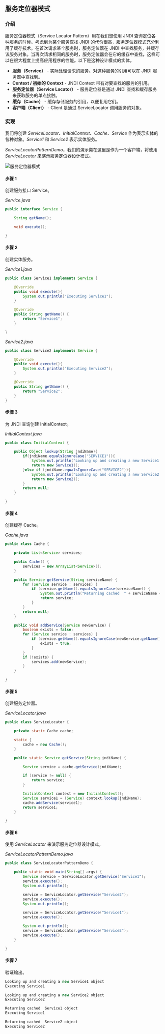 ## 服务定位器模式

### 介绍

服务定位器模式（Service Locator Pattern）用在我们想使用 JNDI 查询定位各种服务的时候。考虑到为某个服务查找  JNDI 的代价很高，服务定位器模式充分利用了缓存技术。在首次请求某个服务时，服务定位器在 JNDI  中查找服务，并缓存该服务对象。当再次请求相同的服务时，服务定位器会在它的缓存中查找，这样可以在很大程度上提高应用程序的性能。以下是这种设计模式的实体。

- **服务（Service）** - 实际处理请求的服务。对这种服务的引用可以在 JNDI 服务器中查找到。
- **Context / 初始的 Context** - JNDI Context 带有对要查找的服务的引用。
- **服务定位器（Service Locator）** - 服务定位器是通过 JNDI 查找和缓存服务来获取服务的单点接触。
- **缓存（Cache）** - 缓存存储服务的引用，以便复用它们。
- **客户端（Client）** - Client 是通过 ServiceLocator 调用服务的对象。

### 实现

我们将创建 *ServiceLocator*、*InitialContext*、*Cache*、*Service* 作为表示实体的各种对象。*Service1* 和 *Service2* 表示实体服务。

*ServiceLocatorPatternDemo*，我们的演示类在这里是作为一个客户端，将使用 *ServiceLocator* 来演示服务定位器设计模式。

![服务定位器模式](https://raw.githubusercontent.com/JourWon/image/master/设计模式/服务定位器模式.jpg)



#### 步骤 1

创建服务接口 Service。

*Service.java*

```java
public interface Service {

    String getName();

    void execute();

}
```

#### 步骤 2

创建实体服务。

*Service1.java*

```java
public class Service1 implements Service {

    @Override
    public void execute(){
        System.out.println("Executing Service1");
    }

    @Override
    public String getName() {
        return "Service1";
    }

}
```

*Service2.java*

```java
public class Service2 implements Service {

    @Override
    public void execute(){
        System.out.println("Executing Service2");
    }

    @Override
    public String getName() {
        return "Service2";
    }
}
```

#### 步骤 3

为 JNDI 查询创建 InitialContext。

*InitialContext.java*

```java
public class InitialContext {

    public Object lookup(String jndiName){
        if(jndiName.equalsIgnoreCase("SERVICE1")){
            System.out.println("Looking up and creating a new Service1 object");
            return new Service1();
        }else if (jndiName.equalsIgnoreCase("SERVICE2")){
            System.out.println("Looking up and creating a new Service2 object");
            return new Service2();
        }
        return null;
    }

}
```

#### 步骤 4

创建缓存 Cache。

*Cache.java*

```java
public class Cache {

    private List<Service> services;

    public Cache() {
        services = new ArrayList<Service>();
    }

    public Service getService(String serviceName) {
        for (Service service : services) {
            if (service.getName().equalsIgnoreCase(serviceName)) {
                System.out.println("Returning cached  " + serviceName + " object");
                return service;
            }
        }
        return null;
    }

    public void addService(Service newService) {
        boolean exists = false;
        for (Service service : services) {
            if (service.getName().equalsIgnoreCase(newService.getName())) {
                exists = true;
            }
        }
        if (!exists) {
            services.add(newService);
        }
    }

}
```

#### 步骤 5

创建服务定位器。

*ServiceLocator.java*

```java
public class ServiceLocator {

    private static Cache cache;

    static {
        cache = new Cache();
    }

    public static Service getService(String jndiName) {

        Service service = cache.getService(jndiName);

        if (service != null) {
            return service;
        }

        InitialContext context = new InitialContext();
        Service service1 = (Service) context.lookup(jndiName);
        cache.addService(service1);
        return service1;
    }

}
```

#### 步骤 6

使用 *ServiceLocator* 来演示服务定位器设计模式。

*ServiceLocatorPatternDemo.java*

```java
public class ServiceLocatorPatternDemo {

    public static void main(String[] args) {
        Service service = ServiceLocator.getService("Service1");
        service.execute();
        System.out.println();

        service = ServiceLocator.getService("Service2");
        service.execute();
        System.out.println();

        service = ServiceLocator.getService("Service1");
        service.execute();

        System.out.println();
        service = ServiceLocator.getService("Service2");
        service.execute();
    }

}
```

#### 步骤 7

验证输出。

```java
Looking up and creating a new Service1 object
Executing Service1

Looking up and creating a new Service2 object
Executing Service2

Returning cached  Service1 object
Executing Service1

Returning cached  Service2 object
Executing Service2
```

